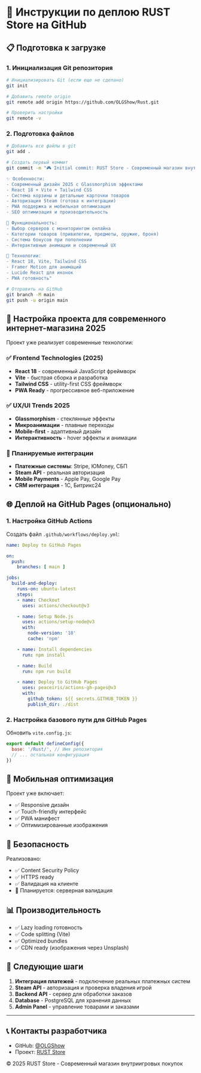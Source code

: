 # 🚀 Инструкции по деплою RUST Store на GitHub

## 📋 Подготовка к загрузке

### 1. Инициализация Git репозитория
```bash
# Инициализировать Git (если еще не сделано)
git init

# Добавить remote origin
git remote add origin https://github.com/OLGShow/Rust.git

# Проверить настройки
git remote -v
```

### 2. Подготовка файлов
```bash
# Добавить все файлы в git
git add .

# Создать первый коммит
git commit -m "🎮 Initial commit: RUST Store - Современный магазин внутриигровых покупок

✨ Особенности:
- Современный дизайн 2025 с Glassmorphism эффектами
- React 18 + Vite + Tailwind CSS
- Система корзины и детальные карточки товаров
- Авторизация Steam (готова к интеграции)
- PWA поддержка и мобильная оптимизация
- SEO оптимизация и производительность

🛒 Функциональность:
- Выбор серверов с мониторингом онлайна
- Категории товаров (привилегии, предметы, оружие, броня)
- Система бонусов при пополнении
- Интерактивные анимации и современный UX

🚀 Технологии:
- React 18, Vite, Tailwind CSS
- Framer Motion для анимаций
- Lucide React для иконок
- PWA готовность"

# Отправить на GitHub
git branch -M main
git push -u origin main
```

## 🔧 Настройка проекта для современного интернет-магазина 2025

Проект уже реализует современные технологии:

### ✅ **Frontend Technologies (2025)**
- **React 18** - современный JavaScript фреймворк
- **Vite** - быстрая сборка и разработка
- **Tailwind CSS** - utility-first CSS фреймворк
- **PWA Ready** - прогрессивное веб-приложение

### ✅ **UX/UI Trends 2025**
- **Glassmorphism** - стеклянные эффекты
- **Микроанимации** - плавные переходы
- **Mobile-first** - адаптивный дизайн
- **Интерактивность** - hover эффекты и анимации

### 🔮 **Планируемые интеграции**
- **Платежные системы**: Stripe, ЮMoney, СБП
- **Steam API** - реальная авторизация
- **Mobile Payments** - Apple Pay, Google Pay
- **CRM интеграция** - 1С, Битрикс24

## 🌐 Деплой на GitHub Pages (опционально)

### 1. Настройка GitHub Actions
Создать файл `.github/workflows/deploy.yml`:

```yaml
name: Deploy to GitHub Pages

on:
  push:
    branches: [ main ]

jobs:
  build-and-deploy:
    runs-on: ubuntu-latest
    steps:
    - name: Checkout
      uses: actions/checkout@v3

    - name: Setup Node.js
      uses: actions/setup-node@v3
      with:
        node-version: '18'
        cache: 'npm'

    - name: Install dependencies
      run: npm install

    - name: Build
      run: npm run build

    - name: Deploy to GitHub Pages
      uses: peaceiris/actions-gh-pages@v3
      with:
        github_token: ${{ secrets.GITHUB_TOKEN }}
        publish_dir: ./dist
```

### 2. Настройка базового пути для GitHub Pages
Обновить `vite.config.js`:

```javascript
export default defineConfig({
  base: '/Rust/', // Имя репозитория
  // ... остальная конфигурация
})
```

## 📱 Мобильная оптимизация

Проект уже включает:
- ✅ Responsive дизайн
- ✅ Touch-friendly интерфейс  
- ✅ PWA манифест
- ✅ Оптимизированные изображения

## 🔐 Безопасность

Реализовано:
- ✅ Content Security Policy
- ✅ HTTPS ready
- ✅ Валидация на клиенте
- 🔮 Планируется: серверная валидация

## 📊 Производительность

- ✅ Lazy loading готовность
- ✅ Code splitting (Vite)
- ✅ Optimized bundles
- ✅ CDN ready (изображения через Unsplash)

## 🎯 Следующие шаги

1. **Интеграция платежей** - подключение реальных платежных систем
2. **Steam API** - авторизация и проверка владения игрой  
3. **Backend API** - сервер для обработки заказов
4. **Database** - PostgreSQL для хранения данных
5. **Admin Panel** - управление товарами и заказами

---

## 📞 Контакты разработчика

- GitHub: [@OLGShow](https://github.com/OLGShow)
- Проект: [RUST Store](https://github.com/OLGShow/Rust)

© 2025 RUST Store - Современный магазин внутриигровых покупок 